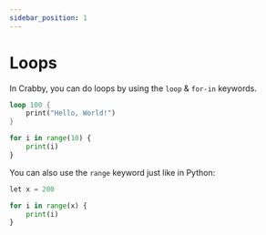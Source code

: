 ```yaml
---
sidebar_position: 1
---
```


# Loops

In Crabby, you can do loops by using the `loop` & `for-in` keywords.

```rs
loop 100 {
    print("Hello, World!")
}
```

```py
for i in range(10) {
    print(i)
}
```

You can also use the `range` keyword just like in Python:

```py
let x = 200

for i in range(x) {
    print(i)
}
```
